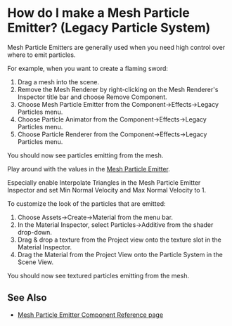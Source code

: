 How do I make a Mesh Particle Emitter? (Legacy Particle System)
===============================================================


<span class=keyword>Mesh Particle Emitters</span> are generally used when you need high control over where to emit particles.

For example, when you want to create a flaming sword:

1. Drag a mesh into the scene.
1. Remove the <span class=component>Mesh Renderer</span> by right-clicking on the <span class=component>Mesh Renderer's</span> <span class=keyword>Inspector</span> title bar and choose <span class=component>Remove Component</span>.
1. Choose <span class=menu>Mesh Particle Emitter</span> from the <span class=menu>Component->Effects->Legacy Particles</span> menu.
1. Choose <span class=menu>Particle Animator</span> from the <span class=menu>Component->Effects->Legacy Particles</span> menu.
1. Choose <span class=menu>Particle Renderer</span> from the <span class=menu>Component->Effects->Legacy Particles</span> menu.

You should now see particles emitting from the mesh.

Play around with the values in the [Mesh Particle Emitter](class-meshparticleemitter.html).

Especially enable <span class=component>Interpolate Triangles</span> in the Mesh Particle Emitter Inspector and set <span class=component>Min Normal Velocity</span> and <span class=component>Max Normal Velocity</span> to 1.

To customize the look of the particles that are emitted:

1. Choose <span class=menu>Assets->Create->Material</span> from the menu bar.
1. In the Material Inspector, select <span class=menu>Particles->Additive</span> from the shader drop-down.
1. Drag & drop a texture from the <span class=keyword>Project view</span> onto the texture slot in the Material Inspector.
1. Drag the Material from the Project View onto the Particle System in the <span class=keyword>Scene View</span>.

You should now see textured particles emitting from the mesh.

See Also
--------

* [Mesh Particle Emitter Component Reference page](class-meshparticleemitter.html)
